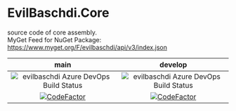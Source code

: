 # EvilBaschdi.Core

source code of core assembly.\
MyGet Feed for NuGet Package: <https://www.myget.org/F/evilbaschdi/api/v3/index.json>

|                             main                             |                              develop                               |
| :----------------------------------------------------------: | :----------------------------------------------------------------: |
|  ![evilbaschdi Azure DevOps Build Status][buildStatusMain]   |    ![evilbaschdi Azure DevOps Build Status][buildStatusDevelop]    |
| [![CodeFactor][codeFactorMainBadge]][codeFactorMainOverview] | [![CodeFactor][codeFactorDevelopBadge]][codeFactorDevelopOverview] |

[buildStatusMain]: https://dev.azure.com/evilbaschdi/Main/_apis/build/status/Core/EvilBaschdi.Core?branchName=main
[buildStatusDevelop]: https://dev.azure.com/evilbaschdi/Main/_apis/build/status/Core/EvilBaschdi.Core?branchName=develop
[codeFactorMainBadge]: https://www.codefactor.io/repository/github/evilbaschdi/evilbaschdi.core/badge/main
[codeFactorMainOverview]: https://www.codefactor.io/repository/github/evilbaschdi/evilbaschdi.core/overview/main
[codeFactorDevelopBadge]: https://www.codefactor.io/repository/github/evilbaschdi/evilbaschdi.core/badge/develop
[codeFactorDevelopOverview]: https://www.codefactor.io/repository/github/evilbaschdi/evilbaschdi.core/overview/develop

